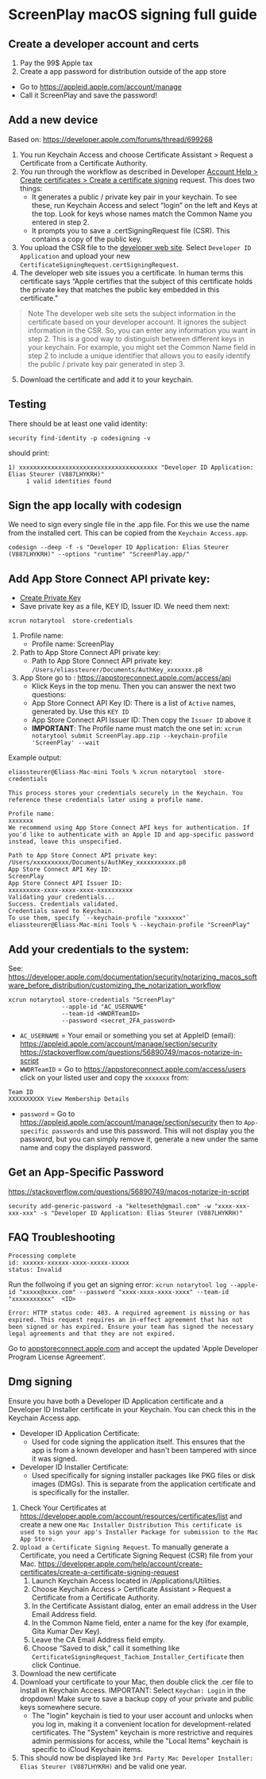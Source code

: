 # ScreenPlay macOS signing full guide

## Create a developer account and certs
1. Pay the 99$ Apple tax
2. Create a app password for distribution outside of the app store
- Go to https://appleid.apple.com/account/manage
- Call it ScreenPlay and save the password!

## Add a new device
Based on: https://developer.apple.com/forums/thread/699268

1. You run Keychain Access and choose Certificate Assistant > Request a Certificate from a Certificate Authority.
1. You run through the workflow as described in Developer [Account Help > Create certificates > Create a certificate signing](https://help.apple.com/developer-account/#/devbfa00fef7) request. This does two things:
    - It generates a public / private key pair in your keychain. To see these, run Keychain Access and select “login” on the left and Keys at the top. Look for keys whose names match the Common Name you entered in step 2.
    - It prompts you to save a .certSigningRequest file (CSR). This contains a copy of the public key.
1. You upload the CSR file to the [developer web site](https://developer.apple.com/account/resources/certificates/list). Select `Developer ID Application` and upload your new `CertificateSigningRequest.certSigningRequest`.
1. The developer web site issues you a certificate. In human terms this certificate says “Apple certifies that the subject of this certificate holds the private key that matches the public key embedded in this certificate.”

> Note The developer web site sets the subject information in the certificate based on your developer account. It ignores the subject information in the CSR. So, you can enter any information you want in step 2. This is a good way to distinguish between different keys in your keychain. For example, you might set the Common Name field in step 2 to include a unique identifier that allows you to easily identify the public / private key pair generated in step 3.

5. Download the certificate and add it to your keychain.

## Testing 
There should be at least one valid identity:
```
security find-identity -p codesigning -v
```

should print:

```
1) xxxxxxxxxxxxxxxxxxxxxxxxxxxxxxxxxxxxxxx "Developer ID Application: Elias Steurer (V887LHYKRH)"
     1 valid identities found
```

## Sign the app locally with codesign
We need to sign every single file in the .app file. For this we use the name from the installed cert. This can be copied from the `Keychain Access.app`.

```
codesign --deep -f -s "Developer ID Application: Elias Steurer (V887LHYKRH)" --options "runtime" "ScreenPlay.app/"
```

## Add App Store Connect API private key:
- [Create Private Key](https://appstoreconnect.apple.com/access/users)
- Save private key as a file, KEY ID, Issuer ID. We need them next:

```
xcrun notarytool  store-credentials
```

1. Profile name: 
    - Profile name: ScreenPlay
2. Path to App Store Connect API private key:
    - Path to App Store Connect API private key: `/Users/eliassteurer/Documents/AuthKey_xxxxxxx.p8`
3. App Store go to : https://appstoreconnect.apple.com/access/api
    - Klick Keys in the top menu. Then you can answer the next two questions:
    - App Store Connect API Key ID: There is a list of `Active` names, generated by. Use this `KEY ID`
    - App Store Connect API Issuer ID: Then copy the `Issuer ID` above it
    - __IMPORTANT__: The Profile name must match the one set in:
    ```xcrun notarytool submit ScreenPlay.app.zip --keychain-profile 'ScreenPlay' --wait```

Example output:
```
eliassteurer@Eliass-Mac-mini Tools % xcrun notarytool  store-credentials

This process stores your credentials securely in the Keychain. You reference these credentials later using a profile name.

Profile name:
xxxxxxx
We recommend using App Store Connect API keys for authentication. If you'd like to authenticate with an Apple ID and app-specific password instead, leave this unspecified.

Path to App Store Connect API private key:
/Users/xxxxxxxxxx/Documents/AuthKey_xxxxxxxxxxx.p8
App Store Connect API Key ID:
ScreenPlay
App Store Connect API Issuer ID:
xxxxxxxxx-xxxx-xxxx-xxxx-xxxxxxxxxx
Validating your credentials...
Success. Credentials validated.
Credentials saved to Keychain.
To use them, specify `--keychain-profile "xxxxxxx"`
eliassteurer@Eliass-Mac-mini Tools % --keychain-profile "ScreenPlay"
```

## Add your credentials to the system:
See: https://developer.apple.com/documentation/security/notarizing_macos_software_before_distribution/customizing_the_notarization_workflow
```
xcrun notarytool store-credentials "ScreenPlay"
               --apple-id "AC_USERNAME"
               --team-id <WWDRTeamID>
               --password <secret_2FA_password>
```
- `AC_USERNAME` = Your email or something you set at AppleID (email): https://appleid.apple.com/account/manage/section/security
https://stackoverflow.com/questions/56890749/macos-notarize-in-script
- `WWDRTeamID` = Go to https://appstoreconnect.apple.com/access/users click on your listed user and copy the `xxxxxxx` from:
```
Team ID
XXXXXXXXXX View Membership Details
```
- `password` = Go to https://appleid.apple.com/account/manage/section/security then to `App-specific passwords` and use this password. This will not display you the password, but you can simply remove it, generate a new under the same name and copy the displayed password.

## Get an App-Specific Password
https://stackoverflow.com/questions/56890749/macos-notarize-in-script
```
security add-generic-password -a "kelteseth@gmail.com" -w "xxxx-xxx-xxx-xxx" -s "Developer ID Application: Elias Steurer (V887LHYKRH)"
```

## FAQ Troubleshooting
```
Processing complete
id: xxxxxx-xxxxxx-xxxx-xxxxx-xxxxx
status: Invalid
```
Run the follwoing if you get an signing error:
`xcrun notarytool log --apple-id "xxxxx@xxxx.com" --password "xxxx-xxxx-xxxx-xxxx" --team-id "xxxxxxxxxxx"  <ID>`


```
Error: HTTP status code: 403. A required agreement is missing or has expired. This request requires an in-effect agreement that has not been signed or has expired. Ensure your team has signed the necessary legal agreements and that they are not expired.
```

Go to [appstoreconnect.apple.com](https://appstoreconnect.apple.com) and accept the updated  'Apple Developer Program License Agreement'.

## Dmg signing
Ensure you have both a Developer ID Application certificate and a Developer ID Installer certificate in your Keychain. You can check this in the Keychain Access app.
- Developer ID Application Certificate: 
    - Used for code signing the application itself. This ensures that the app is from a known developer and hasn't been tampered with since it was signed.
- Developer ID Installer Certificate: 
    - Used specifically for signing installer packages like PKG files or disk images (DMGs). This is separate from the application certificate and is specifically for the installer.
1. Check Your Certificates at https://developer.apple.com/account/resources/certificates/list and create a new one `Mac Installer Distribution
This certificate is used to sign your app's Installer Package for submission to the Mac App Store.` 
2. `Upload a Certificate Signing Request`. To manually generate a Certificate, you need a Certificate Signing Request (CSR) file from your Mac. https://developer.apple.com/help/account/create-certificates/create-a-certificate-signing-request
    1. Launch Keychain Access located in /Applications/Utilities.
    1. Choose Keychain Access > Certificate Assistant > Request a Certificate from a Certificate Authority.
    1. In the Certificate Assistant dialog, enter an email address in the User Email Address field.
    1. In the Common Name field, enter a name for the key (for example, Gita Kumar Dev Key). 
    1. Leave the CA Email Address field empty.
    1. Choose “Saved to disk,” call it something like `CertificateSigningRequest_Tachiom_Installer_Certificate` then click Continue.
3. Download the new certificate
4. Download your certificate to your Mac, then double click the .cer file to install in Keychain Access. IMPORTANT: Select `Keychan: Login` in the dropdown! Make sure to save a backup copy of your private and public keys somewhere secure.
    - The "login" keychain is tied to your user account and unlocks when you log in, making it a convenient location for development-related certificates. The "System" keychain is more restrictive and requires admin permissions for access, while the "Local Items" keychain is specific to iCloud Keychain items.
5. This should now be displayed like `3rd Party Mac Developer Installer: Elias Steurer (V887LHYKRH)` and be valid one year.